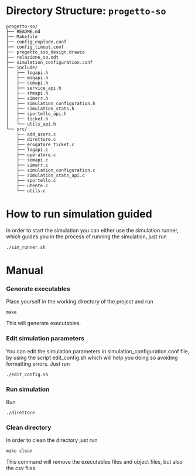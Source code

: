 # Directory Structure: `progetto-so`

```plaintext
progetto-so/
├── README.md
├── Makefile
├── config_explode.conf
├── config_timout.conf
├── progetto_sso_design.drawio
├── relazione_so.odt
├── simulation_configuration.conf
├── include/
│   ├── logapi.h
│   ├── msgapi.h
│   ├── semapi.h
│   ├── service_api.h
│   ├── shmapi.h
│   ├── simerr.h
│   ├── simulation_configuration.h
│   ├── simulation_stats.h
│   ├── sportello_api.h
│   ├── ticket.h
│   └── utils_api.h
└── src/
    ├── add_users.c
    ├── direttore.c
    ├── erogatore_ticket.c
    ├── logapi.c
    ├── operatore.c
    ├── semapi.c
    ├── simerr.c
    ├── simulation_configuration.c
    ├── simulation_stats_api.c
    ├── sportello.c
    ├── utente.c
    └── utils.c
```

# How to run simulation guided
In order to start the simulation you can either use the simulation runner, which guides you in the process of running the simulation, just run
```plaintext
./sim_runner.sh
```

# Manual 
### Generate executables

Place yourself in the working directory of the project and run
```plaintext
make
```
This will generate executables.

### Edit simulation parameters

You can edit the simulation parameters in simulation_configuration.conf file, by using the script edit_config.sh which will help you doing so avoiding formatting errors.
Just run
```plaintext
./edit_config.sh
```

### Run simulation
Run 
```plaintext
./direttore
```

### Clean directory
In order to clean the directory just run
```plaintext
make clean
```
This command will remove the executables files and object files, but also the csv files.



